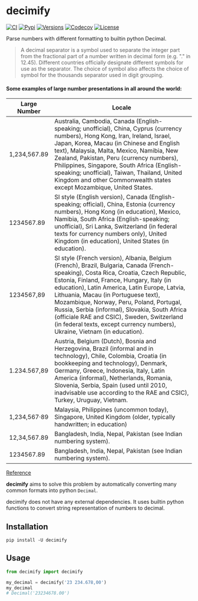 # decimify

[![CI](https://github.com/zahidkizmaz/decimify/workflows/CI/badge.svg?event=push)](https://github.com/zahidkizmaz/decimify/actions?query=event%3Apush+branch%3Amain+workflow%3ACI)
[![Pypi](https://img.shields.io/pypi/v/decimify.svg)](https://pypi.python.org/pypi/decimify)
[![Versions](https://img.shields.io/pypi/pyversions/decimify.svg)](https://github.com/zahidkizmaz/decimify)
[![Codecov](https://codecov.io/gh/zahidkizmaz/decimify/branch/main/graph/badge.svg?token=2O3A7Z5NKV)](https://codecov.io/gh/zahidkizmaz/decimify)
[![License](https://img.shields.io/github/license/zahidkizmaz/decimify.svg)](https://github.com/zahidkizmaz/decimify/blob/main/LICENSE)

Parse numbers with different formatting to builtin python Decimal.

> A decimal separator is a symbol used to separate the integer part from the fractional part of a number written in decimal form (e.g. "." in 12.45). Different countries officially designate different symbols for use as the separator. The choice of symbol also affects the choice of symbol for the thousands separator used in digit grouping.

#### Some examples of large number presentations in all around the world:

| Large Number | Locale                                                                                                                                                                                                                                                                                                                                                                                                                                                                                                |
| ------------ | ----------------------------------------------------------------------------------------------------------------------------------------------------------------------------------------------------------------------------------------------------------------------------------------------------------------------------------------------------------------------------------------------------------------------------------------------------------------------------------------------------- |
| 1,234,567.89 | Australia, Cambodia, Canada (English-speaking; unofficial), China, Cyprus (currency numbers), Hong Kong, Iran, Ireland, Israel, Japan, Korea, Macau (in Chinese and English text), Malaysia, Malta, Mexico, Namibia, New Zealand, Pakistan, Peru (currency numbers), Philippines, Singapore, South Africa (English-speaking; unofficial), Taiwan, Thailand, United Kingdom and other Commonwealth states except Mozambique, United States.                                                            |
| 1234567.89   | SI style (English version), Canada (English-speaking; official), China, Estonia (currency numbers), Hong Kong (in education), Mexico, Namibia, South Africa (English-speaking; unofficial), Sri Lanka, Switzerland (in federal texts for currency numbers only), United Kingdom (in education), United States (in education).                                                                                                                                                                         |
| 1234567,89   | SI style (French version), Albania, Belgium (French), Brazil, Bulgaria, Canada (French-speaking), Costa Rica, Croatia, Czech Republic, Estonia, Finland, France, Hungary, Italy (in education), Latin America, Latin Europe, Latvia, Lithuania, Macau (in Portuguese text), Mozambique, Norway, Peru, Poland, Portugal, Russia, Serbia (informal), Slovakia, South Africa (officiale RAE and CSIC), Sweden, Switzerland (in federal texts, except currency numbers), Ukraine, Vietnam (in education). |
| 1.234.567,89 | Austria, Belgium (Dutch), Bosnia and Herzegovina, Brazil (informal and in technology), Chile, Colombia, Croatia (in bookkeeping and technology), Denmark, Germany, Greece, Indonesia, Italy, Latin America (informal), Netherlands, Romania, Slovenia, Serbia, Spain (used until 2010, inadvisable use according to the RAE and CSIC), Turkey, Uruguay, Vietnam.                                                                                                                                      |
| 1,234,567·89 | Malaysia, Philippines (uncommon today), Singapore, United Kingdom (older, typically handwritten; in education)                                                                                                                                                                                                                                                                                                                                                                                        |
| 12,34,567.89 | Bangladesh, India, Nepal, Pakistan (see Indian numbering system).                                                                                                                                                                                                                                                                                                                                                                                                                                     |
| 1234567.89   | Bangladesh, India, Nepal, Pakistan (see Indian numbering system).                                                                                                                                                                                                                                                                                                                                                                                                                                     |

[Reference](https://en.wikipedia.org/wiki/Decimal_separator)

**decimify** aims to solve this problem by automatically converting many common formats into python `Decimal`.

decimify does not have any external dependencies. It uses builtin python functions to convert string representation of numbers to decimal.

## Installation

```shell
pip install -U decimify
```

## Usage

```python
from decimify import decimify

my_decimal = decimify('23 234.678,00')
my_decimal
# Decimal('23234678.00')
```
